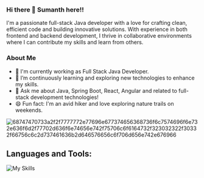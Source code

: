 ### Hi there 👋 Sumanth here!!
I'm a passionate full-stack Java developer with a love for crafting clean, efficient code and building innovative solutions. With experience in both frontend and backend development, I thrive in collaborative environments where I can contribute my skills and learn from others.

### About Me
* 🔭 I'm currently working as Full Stack Java Developer.
* 🌱 I’m continuously learning and exploring new technologies to enhance my skills.
* 💬 Ask me about Java, Spring Boot, React, Angular and related to full-stack development technologies!
* 😄 Fun fact: I'm an avid hiker and love exploring nature trails on weekends.

  


![68747470733a2f2f7777772e77696e677374656368736f6c7574696f6e732e636f6d2f77702d636f6e74656e742f75706c6f6164732f323032322f30332f66756c6c2d737461636b2d646576656c6f706d656e742e676966](https://github.com/sumanth335/sumanth335/assets/122939962/115d8d1c-b79b-43bd-b532-c8a55f137b66)



## Languages and Tools:

![My Skills](https://skillicons.dev/icons?i=java,js,ts,html,css,angular,spring,mysql,postgresql,mongodb,cassandra,aws,kafka,postman,python,maven,gradle,jenkins,docker,kubernetes,git,github,gitlab,visualstudio)




